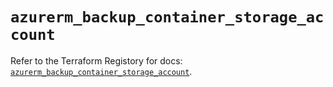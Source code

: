 # `azurerm_backup_container_storage_account`

Refer to the Terraform Registory for docs: [`azurerm_backup_container_storage_account`](https://www.terraform.io/docs/providers/azurerm/r/backup_container_storage_account).
